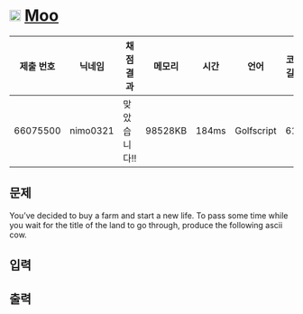 # <img width="20px"  src="https://d2gd6pc034wcta.cloudfront.net/tier/1.svg" class="solvedac-tier"> [Moo](https://www.acmicpc.net/problem/1809) 

| 제출 번호 | 닉네임 | 채점 결과 | 메모리 | 시간 | 언어 | 코드 길이 |
|---|---|---|---|---|---|---|
|66075500|nimo0321|맞았습니다!! |98528KB|184ms|Golfscript|61B|

## 문제
<p>You’ve decided to buy a farm and start a new life. To pass some time while you wait for the title of the land to go through, produce the following ascii cow.</p>

## 입력


## 출력


